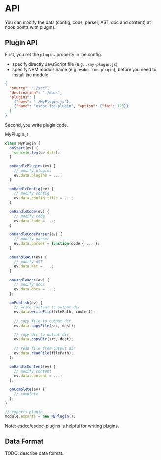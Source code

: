 # API

You can modify the data (config, code, parser, AST, doc and content) at hook points with plugins.

## Plugin API

First, you set the ``plugins`` property in the config.
- specify directly JavaScript file (e.g. `./my-plugin.js`)
- specify NPM module name (e.g. `esdoc-foo-plugin`), before you need to install the module.

```json
{
  "source": "./src",
  "destination": "./docs",
  "plugins": [
    {"name": "./MyPlugin.js"},
    {"name": "esdoc-foo-plugin", "option": {"foo": 123}}
  ]
}
```

Second, you write plugin code.

<div class="file-path">MyPlugin.js</div>

```javascript
class MyPlugin {
  onStart(ev) {
    console.log(ev.data);
  }
  
  onHandlePlugins(ev) {
    // modify plugins
    ev.data.plugins = ...; 
  }
  
  onHandleConfig(ev) {
    // modify config
    ev.data.config.title = ...;
  }
  
  onHandleCode(ev) {
    // modify code
    ev.data.code = ...;
  }
  
  onHandleCodeParser(ev) {
    // modify parser
    ev.data.parser = function(code){ ... };
  }
  
  onHandleAST(ev) {
    // modify AST
    ev.data.ast = ...;
  }
  
  onHandleDocs(ev) {
    // modify docs
    ev.data.docs = ...;
  };
  
  onPublish(ev) {
    // write content to output dir
    ev.data.writeFile(filePath, content);
    
    // copy file to output dir
    ev.data.copyFile(src, dest);
    
    // copy dir to output dir
    ev.data.copyDir(src, dest);
    
    // read file from output dir
    ev.data.readFile(filePath);
  };
  
  onHandleContent(ev) {
    // modify content
    ev.data.content = ...;
  };
  
  onComplete(ev) {
    // complete
  };
}

// exports plugin
module.exports = new MyPlugin();
```

Note: [esdoc/esdoc-plugins](https://github.com/esdoc/esdoc-plugins) is helpful for writing plugins.

## Data Format
TODO: describe data format.
